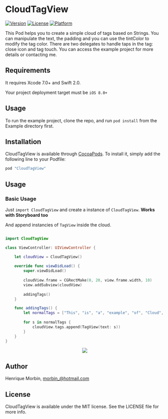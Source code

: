 # CloudTagView

[![Version](https://img.shields.io/cocoapods/v/CloudTagView.svg?style=flat)](http://cocoapods.org/pods/CloudTagView)
[![License](https://img.shields.io/cocoapods/l/CloudTagView.svg?style=flat)](http://cocoapods.org/pods/CloudTagView)
[![Platform](https://img.shields.io/cocoapods/p/CloudTagView.svg?style=flat)](http://cocoapods.org/pods/CloudTagView)

This Pod helps you to create a simple cloud of tags based on Strings. You can manipulate the text, the padding and you can use the tintColor to modify the tag color. There are two delegates to handle taps in the tag: close icon and tag touch. You can access the example project for more details or contacting me.

## Requirements

It requires Xcode 7.0+ and Swift 2.0.

Your project deployment target must be `iOS 8.0+`

## Usage

To run the example project, clone the repo, and run `pod install` from the Example directory first.

## Installation

CloudTagView is available through [CocoaPods](http://cocoapods.org). To install
it, simply add the following line to your Podfile:

```ruby
pod "CloudTagView"
```

## Usage

### Basic Usage
Just `import CloudTagView` and create a instance of `CloudTagView`. **Works with Storyboard too**

And append instancies of `TagView` inside the cloud.
```swift

import CloudTagView

class ViewController: UIViewController {

    let cloudView = CloudTagView()
    
    override func viewDidLoad() {
        super.viewDidLoad()
        
        cloudView.frame = CGRectMake(0, 20, view.frame.width, 10)
        view.addSubview(cloudView)
        
        addingTags()
    }

    func addingTags() {
        let normalTags = ["This", "is", "a", "example", "of", "Cloud", "Tag", "View"]
        
        for s in normalTags {
            cloudView.tags.append(TagView(text: s))
        }
    }
}
```

<p align="center"><img src ="https://github.com/Morbix/CloudTagView/raw/master/Screenshot2.png" /></p>

## Author

Henrique Morbin, morbin_@hotmail.com

## License

CloudTagView is available under the MIT license. See the LICENSE file for more info.

